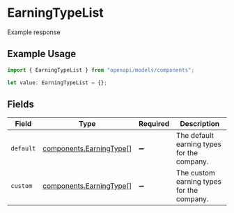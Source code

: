 # EarningTypeList

Example response

## Example Usage

```typescript
import { EarningTypeList } from "openapi/models/components";

let value: EarningTypeList = {};
```

## Fields

| Field                                                              | Type                                                               | Required                                                           | Description                                                        |
| ------------------------------------------------------------------ | ------------------------------------------------------------------ | ------------------------------------------------------------------ | ------------------------------------------------------------------ |
| `default`                                                          | [components.EarningType](../../models/components/earningtype.md)[] | :heavy_minus_sign:                                                 | The default earning types for the company.                         |
| `custom`                                                           | [components.EarningType](../../models/components/earningtype.md)[] | :heavy_minus_sign:                                                 | The custom earning types for the company.                          |